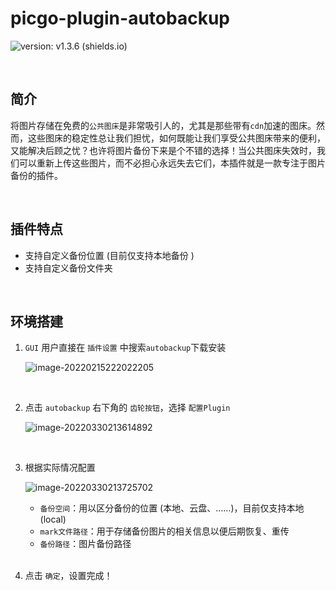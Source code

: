 # picgo-plugin-autobackup

![version: v1.3.6 (shields.io)](https://img.shields.io/badge/version-v1.3.6-green)

<br>

## 简介

将图片存储在免费的`公共图床`是非常吸引人的，尤其是那些带有`cdn`加速的图床。然而，这些图床的稳定性总让我们担忧，如何既能让我们享受公共图床带来的便利，又能解决后顾之忧？也许将图片备份下来是个不错的选择！当公共图床失效时，我们可以重新上传这些图片，而不必担心永远失去它们，本插件就是一款专注于图片备份的插件。

<br>

## 插件特点

- 支持自定义备份位置 (目前仅支持本地备份 )
- 支持自定义备份文件夹

<br>

## 环境搭建

1. `GUI` 用户直接在 `插件设置` 中搜索`autobackup`下载安装

   ![image-20220215222022205](https://img1.imgtp.com/2022/02/15/kApL4Y22.png)

<br>

2. 点击 `autobackup` 右下角的 `齿轮按钮`，选择 `配置Plugin`

   ![image-20220330213614892](https://imgtp.apqiang.com/2022/03/30/MvYDqfK0.png)

   <br>

3. 根据实际情况配置

   ![image-20220330213725702](http://jing-image.test.upcdn.net/image-20220330213725702.png)

   - `备份空间`：用以区分备份的位置 (本地、云盘、……)，目前仅支持本地 (local)
   - `mark文件路径`：用于存储备份图片的相关信息以便后期恢复、重传
   - `备份路径`：图片备份路径

   <br>

4. 点击 `确定`，设置完成！



